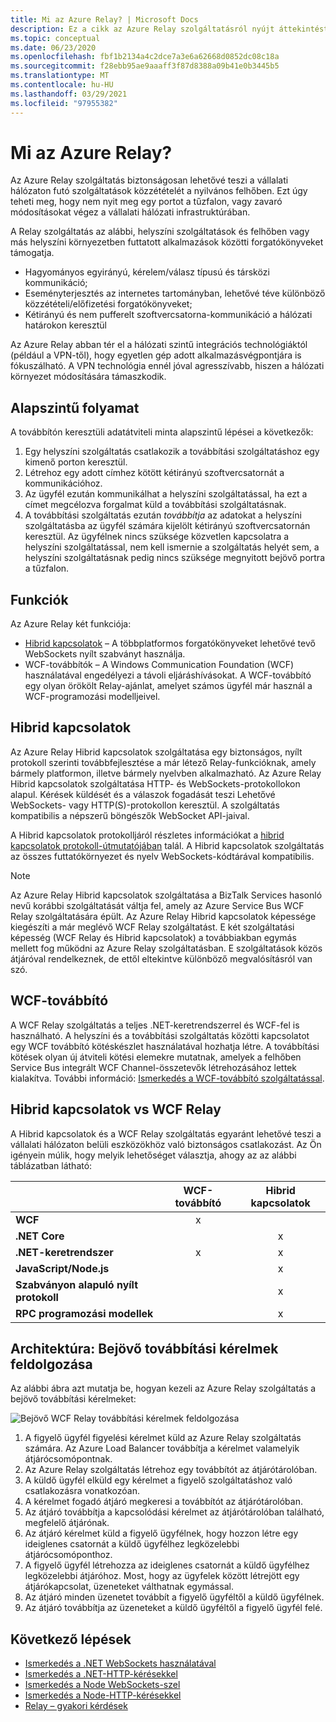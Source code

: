 ```yaml
---
title: Mi az Azure Relay? | Microsoft Docs
description: Ez a cikk az Azure Relay szolgáltatásról nyújt áttekintést, amely a vállalati hálózaton futó, helyszíni szolgáltatásokat használó felhőalkalmazások fejlesztését teszi lehetővé anélkül, hogy meg kellene nyitni egy tűzfalkapcsolatot, vagy zavaró módosításokat kellene végrehajtani a hálózati infrastruktúrán.
ms.topic: conceptual
ms.date: 06/23/2020
ms.openlocfilehash: fbf1b2134a4c2dce7a3e6a62668d0852dc08c18a
ms.sourcegitcommit: f28ebb95ae9aaaff3f87d8388a09b41e0b3445b5
ms.translationtype: MT
ms.contentlocale: hu-HU
ms.lasthandoff: 03/29/2021
ms.locfileid: "97955382"
---
```

# <a name="what-is-azure-relay"></a>Mi az Azure Relay?
Az Azure Relay szolgáltatás biztonságosan lehetővé teszi a vállalati hálózaton futó szolgáltatások közzétételét a nyilvános felhőben. Ezt úgy teheti meg, hogy nem nyit meg egy portot a tűzfalon, vagy zavaró módosításokat végez a vállalati hálózati infrastruktúrában. 

A Relay szolgáltatás az alábbi, helyszíni szolgáltatások és felhőben vagy más helyszíni környezetben futtatott alkalmazások közötti forgatókönyveket támogatja. 

- Hagyományos egyirányú, kérelem/válasz típusú és társközi kommunikáció; 
- Eseményterjesztés az internetes tartományban, lehetővé téve különböző közzétételi/előfizetési forgatókönyveket; 
- Kétirányú és nem pufferelt szoftvercsatorna-kommunikáció a hálózati határokon keresztül

Az Azure Relay abban tér el a hálózati szintű integrációs technológiáktól (például a VPN-től), hogy egyetlen gép adott alkalmazásvégpontjára is fókuszálható. A VPN technológia ennél jóval agresszívabb, hiszen a hálózati környezet módosítására támaszkodik. 

## <a name="basic-flow"></a>Alapszintű folyamat
A továbbítón keresztüli adatátviteli minta alapszintű lépései a következők:

1. Egy helyszíni szolgáltatás csatlakozik a továbbítási szolgáltatáshoz egy kimenő porton keresztül. 
2. Létrehoz egy adott címhez kötött kétirányú szoftvercsatornát a kommunikációhoz. 
3. Az ügyfél ezután kommunikálhat a helyszíni szolgáltatással, ha ezt a címet megcélozva forgalmat küld a továbbítási szolgáltatásnak. 
4. A továbbítási szolgáltatás ezután *továbbítja* az adatokat a helyszíni szolgáltatásba az ügyfél számára kijelölt kétirányú szoftvercsatornán keresztül. Az ügyfélnek nincs szüksége közvetlen kapcsolatra a helyszíni szolgáltatással, nem kell ismernie a szolgáltatás helyét sem, a helyszíni szolgáltatásnak pedig nincs szüksége megnyitott bejövő portra a tűzfalon.


## <a name="features"></a>Funkciók 
Az Azure Relay két funkciója:

- [Hibrid kapcsolatok](#hybrid-connections) – A többplatformos forgatókönyveket lehetővé tevő WebSockets nyílt szabványt használja.
- WCF-továbbítók – A Windows Communication Foundation (WCF) használatával engedélyezi a távoli eljáráshívásokat. A WCF-továbbító egy olyan örökölt Relay-ajánlat, amelyet számos ügyfél már használ a WCF-programozási modelljeivel.

## <a name="hybrid-connections"></a>Hibrid kapcsolatok

Az Azure Relay Hibrid kapcsolatok szolgáltatása egy biztonságos, nyílt protokoll szerinti továbbfejlesztése a már létező Relay-funkcióknak, amely bármely platformon, illetve bármely nyelvben alkalmazható. Az Azure Relay Hibrid kapcsolatok szolgáltatása HTTP- és WebSockets-protokollokon alapul. Kérések küldését és a válaszok fogadását teszi Lehetővé WebSockets- vagy HTTP(S)-protokollon keresztül. A szolgáltatás kompatibilis a népszerű böngészők WebSocket API-jaival. 

A Hibrid kapcsolatok protokolljáról részletes információkat a [hibrid kapcsolatok protokoll-útmutatójában](relay-hybrid-connections-protocol.md) talál. A Hibrid kapcsolatok szolgáltatás az összes futtatókörnyezet és nyelv WebSockets-kódtárával kompatibilis.

> [!NOTE]
> Az Azure Relay Hibrid kapcsolatok szolgáltatása a BizTalk Services hasonló nevű korábbi szolgáltatását váltja fel, amely az Azure Service Bus WCF Relay szolgáltatására épült. Az Azure Relay Hibrid kapcsolatok képessége kiegészíti a már meglévő WCF Relay szolgáltatást. E két szolgáltatási képesség (WCF Relay és Hibrid kapcsolatok) a továbbiakban egymás mellett fog működni az Azure Relay szolgáltatásban. E szolgáltatások közös átjáróval rendelkeznek, de ettől eltekintve különböző megvalósításról van szó.

## <a name="wcf-relay"></a>WCF-továbbító
A WCF Relay szolgáltatás a teljes .NET-keretrendszerrel és WCF-fel is használható. A helyszíni és a továbbítási szolgáltatás közötti kapcsolatot egy WCF továbbító kötéskészlet használatával hozhatja létre. A továbbítási kötések olyan új átviteli kötési elemekre mutatnak, amelyek a felhőben Service Bus integrált WCF Channel-összetevők létrehozásához lettek kialakítva. További információ: [Ismerkedés a WCF-továbbító szolgáltatással](service-bus-relay-tutorial.md).

## <a name="hybrid-connections-vs-wcf-relay"></a>Hibrid kapcsolatok vs WCF Relay
A Hibrid kapcsolatok és a WCF Relay szolgáltatás egyaránt lehetővé teszi a vállalati hálózaton belüli eszközökhöz való biztonságos csatlakozást. Az Ön igényein múlik, hogy melyik lehetőséget választja, ahogy az az alábbi táblázatban látható:

|  | WCF-továbbító | Hibrid kapcsolatok |
| --- |:---:|:---:|
| **WCF** |x | |
| **.NET Core** | |x |
| **.NET-keretrendszer** |x |x |
| **JavaScript/Node.js** | |x |
| **Szabványon alapuló nyílt protokoll** | |x |
| **RPC programozási modellek** | |x |

## <a name="architecture-processing-of-incoming-relay-requests"></a>Architektúra: Bejövő továbbítási kérelmek feldolgozása
Az alábbi ábra azt mutatja be, hogyan kezeli az Azure Relay szolgáltatás a bejövő továbbítási kérelmeket:

![Bejövő WCF Relay továbbítási kérelmek feldolgozása](./media/relay-what-is-it/ic690645.png)

1. A figyelő ügyfél figyelési kérelmet küld az Azure Relay szolgáltatás számára. Az Azure Load Balancer továbbítja a kérelmet valamelyik átjárócsomópontnak. 
2. Az Azure Relay szolgáltatás létrehoz egy továbbítót az átjárótárolóban. 
3. A küldő ügyfél elküld egy kérelmet a figyelő szolgáltatáshoz való csatlakozásra vonatkozóan. 
4. A kérelmet fogadó átjáró megkeresi a továbbítót az átjárótárolóban. 
5. Az átjáró továbbítja a kapcsolódási kérelmet az átjárótárolóban található, megfelelő átjárónak. 
6. Az átjáró kérelmet küld a figyelő ügyfélnek, hogy hozzon létre egy ideiglenes csatornát a küldő ügyfélhez legközelebbi átjárócsomóponthoz. 
7. A figyelő ügyfél létrehozza az ideiglenes csatornát a küldő ügyfélhez legközelebbi átjáróhoz. Most, hogy az ügyfelek között létrejött egy átjárókapcsolat, üzeneteket válthatnak egymással. 
8. Az átjáró minden üzenetet továbbít a figyelő ügyféltől a küldő ügyfélnek. 
9. Az átjáró továbbítja az üzeneteket a küldő ügyféltől a figyelő ügyfél felé.  

## <a name="next-steps"></a>Következő lépések
* [Ismerkedés a .NET WebSockets használatával](relay-hybrid-connections-dotnet-get-started.md)
* [Ismerkedés a .NET-HTTP-kérésekkel](relay-hybrid-connections-http-requests-dotnet-get-started.md)
* [Ismerkedés a Node WebSockets-szel](relay-hybrid-connections-node-get-started.md)
* [Ismerkedés a Node-HTTP-kérésekkel](relay-hybrid-connections-http-requests-node-get-started.md)
* [Relay – gyakori kérdések](relay-faq.md)

